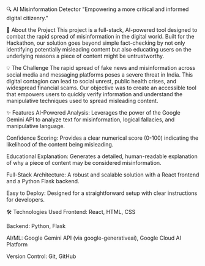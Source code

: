 🔍 AI Misinformation Detector
"Empowering a more critical and informed digital citizenry."

🌟 About the Project
This project is a full-stack, AI-powered tool designed to combat the rapid spread of misinformation in the digital world. Built for the Hackathon, our solution goes beyond simple fact-checking by not only identifying potentially misleading content but also educating users on the underlying reasons a piece of content might be untrustworthy.

💡 The Challenge
The rapid spread of fake news and misinformation across social media and messaging platforms poses a severe threat in India. This digital contagion can lead to social unrest, public health crises, and widespread financial scams. Our objective was to create an accessible tool that empowers users to quickly verify information and understand the manipulative techniques used to spread misleading content.

✨ Features
AI-Powered Analysis: Leverages the power of the Google Gemini API to analyze text for misinformation, logical fallacies, and manipulative language.

Confidence Scoring: Provides a clear numerical score (0-100) indicating the likelihood of the content being misleading.

Educational Explanation: Generates a detailed, human-readable explanation of why a piece of content may be considered misinformation.

Full-Stack Architecture: A robust and scalable solution with a React frontend and a Python Flask backend.

Easy to Deploy: Designed for a straightforward setup with clear instructions for developers.

🛠 Technologies Used
Frontend: React, HTML, CSS

Backend: Python, Flask

AI/ML: Google Gemini API (via google-generativeai), Google Cloud AI Platform

Version Control: Git, GitHub
